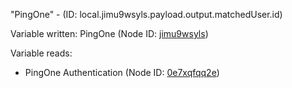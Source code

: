 "PingOne" - (ID: local.jimu9wsyls.payload.output.matchedUser.id)

Variable written:
PingOne (Node ID: [jimu9wsyls](../nodes/jimu9wsyls.md))

Variable reads:
* PingOne Authentication (Node ID: [0e7xqfqq2e](../nodes/0e7xqfqq2e.md))
